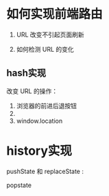 # 如何实现前端路由

1. URL 改变不引起页面刷新

2. 如何检测 URL 的变化

## hash实现
改变 URL 的操作：
1. 浏览器的前进后退按钮
2. <a></a>
3. window.location

# history实现
pushState 和 replaceState :

popstate
